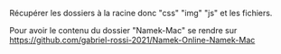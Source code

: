Récupérer les dossiers à la racine donc "css" "img" "js" et les fichiers.<br>

 Pour avoir le contenu du dossier "Namek-Mac" se rendre sur https://github.com/gabriel-rossi-2021/Namek-Online-Namek-Mac

